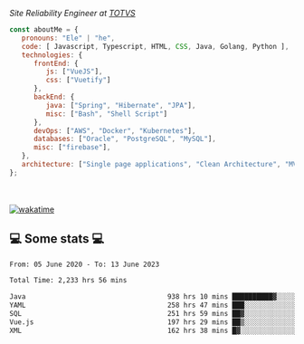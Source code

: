 <p><em>Site Reliability Engineer at <a href="https://www.totvs.com/">TOTVS</a></br>
</em></p>


```javascript
const aboutMe = {
   pronouns: "Ele" | "he",
   code: [ Javascript, Typescript, HTML, CSS, Java, Golang, Python ],
   technologies: {
      frontEnd: {
         js: ["VueJS"],
         css: ["Vuetify"]
      },
      backEnd: {
         java: ["Spring", "Hibernate", "JPA"],
         misc: ["Bash", "Shell Script"]
      },
      devOps: ["AWS", "Docker", "Kubernetes"],
      databases: ["Oracle", "PostgreSQL", "MySQL"],
      misc: ["firebase"],
   },
   architecture: ["Single page applications", "Clean Architecture", "MVC", "Microservices"],
};
```
</br></br>
[![wakatime](https://wakatime.com/badge/user/a3a8ed06-d304-4d6b-bc86-4adc418cdea7.svg)](https://wakatime.com/@a3a8ed06-d304-4d6b-bc86-4adc418cdea7)
<h2>💻 Some stats 💻</h2>

<!--START_SECTION:waka-->

```txt
From: 05 June 2020 - To: 13 June 2023

Total Time: 2,233 hrs 56 mins

Java                                   938 hrs 10 mins ██████████▓░░░░░░░░░░░░░░   42.00 %
YAML                                   258 hrs 47 mins ███░░░░░░░░░░░░░░░░░░░░░░   11.58 %
SQL                                    251 hrs 59 mins ██▓░░░░░░░░░░░░░░░░░░░░░░   11.28 %
Vue.js                                 197 hrs 29 mins ██▒░░░░░░░░░░░░░░░░░░░░░░   08.84 %
XML                                    162 hrs 38 mins █▓░░░░░░░░░░░░░░░░░░░░░░░   07.28 %
```

<!--END_SECTION:waka-->
